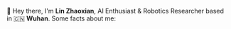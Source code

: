👋 Hey there, I'm **Lin Zhaoxian**,
AI Enthusiast & Robotics Researcher based in 🇨🇳 **Wuhan**.
Some facts about me:
<!--
**LzxOL/LzxOL** is a ✨ _special_ ✨ repository because its `README.md` (this file) appears on your GitHub profile.

Here are some ideas to get you started:

- 🎓 Junior undergraduate at **Wuhan University of Technology**, majoring in **Measurement & Control Technology and Instruments**;
- 🤖 Passionate about **AI & Embodied Intelligence**, aiming to work in this field in the future;
- 🏆 Recipient of multiple **national-level awards** in **AI & Robotics** competitions;
- 🔍 Currently researching **semantic segmentation in OFF-ROAD scenarios**.
 [`leetcode`](https://leetcode.cn/u/hcZvb79YVi/)

